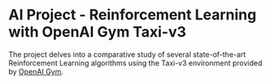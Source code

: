 # AI Project - Reinforcement Learning with OpenAI Gym Taxi-v3

The project delves into a comparative study of several state-of-the-art Reinforcement Learning algorithms using the Taxi-v3 environment provided by [OpenAI Gym](https://gym.openai.com/).